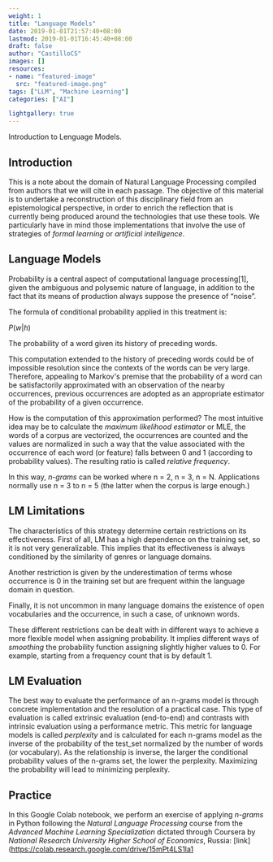 ```yaml
---
weight: 1
title: "Language Models"
date: 2019-01-01T21:57:40+08:00
lastmod: 2019-01-01T16:45:40+08:00
draft: false
author: "CastilloCS"
images: []
resources:
- name: "featured-image"
  src: "featured-image.png"
tags: ["LLM", "Machine Learning"]
categories: ["AI"]

lightgallery: true
---
```


Introduction to Lenguage Models.

<!--more-->

## Introduction

This is a note about the domain of Natural Language Processing compiled from authors that we will cite in each passage. The objective of this material is to undertake a reconstruction of this disciplinary field from an epistemological perspective, in order to enrich the reflection that is currently being produced around the technologies that use these tools. We particularly have in mind those implementations that involve the use of strategies of *formal learning* or *artificial intelligence*.

## Language Models 

Probability is a central aspect of computational language processing[1], given the ambiguous and polysemic nature of language, in addition to the fact that its means of production always suppose the presence of “noise”.

The formula of conditional probability applied in this treatment is:

*P*(*w*|*h*)

The probability of a word given its history of preceding words.

This computation extended to the history of preceding words could be of impossible resolution since the contexts of the words can be very large. Therefore, appealing to Markov's premise that the probability of a word can be satisfactorily approximated with an observation of the nearby occurrences, previous occurrences are adopted as an appropriate estimator of the probability of a given occurrence.

How is the computation of this approximation performed? The most intuitive idea may be to calculate the *maximum likelihood estimator* or MLE, the words of a corpus are vectorized, the occurrences are counted and the values are normalized in such a way that the value associated with the occurrence of each word (or feature) falls between 0 and 1 (according to probability values). The resulting ratio is called *relative frequency*.

In this way, *n-grams* can be worked where n = 2, n = 3, n = N. Applications normally use n = 3 to n = 5 (the latter when the corpus is large enough.)

## LM Limitations

The characteristics of this strategy determine certain restrictions on its effectiveness. First of all, LM has a high dependence on the training set, so it is not very generalizable. This implies that its effectiveness is always conditioned by the similarity of genres or language domains.

Another restriction is given by the underestimation of terms whose occurrence is 0 in the training set but are frequent within the language domain in question.

Finally, it is not uncommon in many language domains the existence of open vocabularies and the occurrence, in such a case, of unknown words.

These different restrictions can be dealt with in different ways to achieve a more flexible model when assigning probability. It implies different ways of *smoothing* the probability function assigning slightly higher values to 0. For example, starting from a frequency count that is by default 1.

## LM Evaluation

The best way to evaluate the performance of an n-grams model is through concrete implementation and the resolution of a practical case. This type of evaluation is called extrinsic evaluation (end-to-end) and contrasts with intrinsic evaluation using a performance metric. This metric for language models is called *perplexity* and is calculated for each n-grams model as the inverse of the probability of the test_set normalized by the number of words (or vocabulary). As the relationship is inverse, the larger the conditional probability values of the n-grams set, the lower the perplexity. Maximizing the probability will lead to minimizing perplexity.

## Practice

In this Google Colab notebook, we perform an exercise of applying *n-grams* in Python following the *Natural Language Processing* course from the *Advanced Machine Learning Specialization* dictated through Coursera by *National Research University Higher School of Economics*, Russia:
[link](https://colab.research.google.com/drive/15mPt4LS1la1